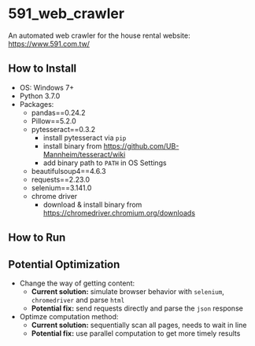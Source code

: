 # 591_web_crawler
An automated web crawler for the house rental website: https://www.591.com.tw/


## How to Install 
- OS: Windows 7+
- Python 3.7.0 
- Packages: 
    * pandas==0.24.2
    * Pillow==5.2.0
    * pytesseract==0.3.2
        * install pytesseract via `pip`
        * install binary from https://github.com/UB-Mannheim/tesseract/wiki
        * add binary path to `PATH` in OS Settings
    * beautifulsoup4==4.6.3
    * requests==2.23.0
    * selenium==3.141.0
    * chrome driver 
       * download & install binary from https://chromedriver.chromium.org/downloads

## How to Run



## Potential Optimization
- Change the way of getting content: 
  * **Current solution:** simulate browser behavior with `selenium`, `chromedriver` and parse `html`
  * **Potential fix:** send requests directly and parse the `json` response
- Optimze computation method: 
  * **Current solution:** sequentially scan all pages, needs to wait in line
  * **Potential fix:** use parallel computation to get more timely results
